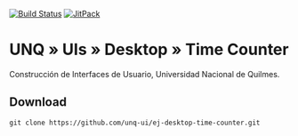 [![Build Status](https://travis-ci.org/unq-ui/ej-desktop-time-counter.svg?branch=master)](https://travis-ci.org/unq-ui/ej-desktop-time-counter)
[![JitPack](https://jitpack.io/v/unq-ui/ej-desktop-time-counter.svg)](https://jitpack.io/#unq-ui/ej-desktop-time-counter)

# UNQ » UIs » Desktop » Time Counter

Construcción de Interfaces de Usuario, Universidad Nacional de Quilmes.

## Download

```
git clone https://github.com/unq-ui/ej-desktop-time-counter.git
```
